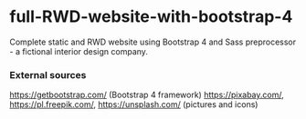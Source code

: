 # full-RWD-website-with-bootstrap-4
Complete static and RWD website using Bootstrap 4 and Sass preprocessor - a fictional interior design company.

### External sources
https://getbootstrap.com/ (Bootstrap 4 framework)
https://pixabay.com/, https://pl.freepik.com/, https://unsplash.com/ (pictures and icons)
